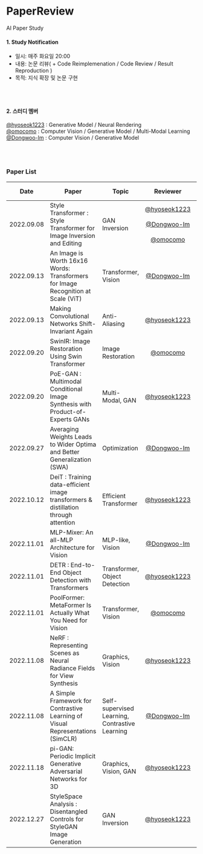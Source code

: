# PaperReview
AI Paper Study

#### 1. Study Notification
- 일시: 매주 화요일 20:00   
- 내용: 논문 리뷰( + Code Reimplemenation / Code Review / Result Reproduction )  
- 목적: 지식 확장 및 논문 구현 

</br></br>
#### 2. 스터디 멤버  
[@hyoseok1223](https://github.com/hyoseok1223) : Generative Model / Neural Rendering 
</br>
[@omocomo](https://github.com/omocomo) : Computer Vision / Generative Model / Multi-Modal Learning
</br>
[@Dongwoo-Im](https://github.com/Dongwoo-Im) : Computer Vision / Generative Model

</br></br>
### Paper List  

Date | Paper | Topic | Reviewer | Review link
:----: | ---- | ---- | :----: | :----:
2022.09.08 | Style Transformer : Style Transformer for Image Inversion and Editing | GAN Inversion | [@hyoseok1223](https://github.com/hyoseok1223) <br><br> [@Dongwoo-Im](https://github.com/Dongwoo-Im) <br><br> [@omocomo](https://github.com/omocomo) | [Link](https://hyoseok-personality.tistory.com/27) <br><br> [Link](https://dongwoo-im.github.io/papers/review/2022-09-07-Style-Transformer-for-Image-Inversion-and-Editing/) <br><br> <br><br>
2022.09.13 | An Image is Worth 16x16 Words: Transformers for Image Recognition at Scale (ViT) | Transformer, Vision | [@Dongwoo-Im](https://github.com/Dongwoo-Im) | [Link](https://dongwoo-im.github.io/papers/review/2022-09-13-An-Image-is-Worth-16x16-Words-Transformers-for-Image-Recognition-at-Scale/)
2022.09.13 | Making Convolutional Networks Shift-Invariant Again | Anti-Aliasing | [@hyoseok1223](https://github.com/hyoseok1223) | [Link](https://hyoseok-personality.tistory.com/entry/Paper-Review-Making-Convolutional-Networks-Shift-Invariant-Again)
2022.09.20 | SwinIR: Image Restoration Using Swin Transformer | Image Restoration | [@omocomo](https://github.com/omocomo) | [Link](https://omocomo.tistory.com/entry/Super-Resolution-SwinIR-SwinFIR)
2022.09.20 | PoE-GAN : Multimodal Conditional Image Synthesis with Product-of-Experts GANs | Multi-Modal, GAN | [@hyoseok1223](https://github.com/hyoseok1223) | [Link](https://hyoseok-personality.tistory.com/entry/Paper-Review-Multimodal-Conditional-Image-Synthesis-with-Product-of-Experts-GANs)
2022.09.27 | Averaging Weights Leads to Wider Optima and Better Generalization (SWA) | Optimization | [@Dongwoo-Im](https://github.com/Dongwoo-Im) | [Link](https://dongwoo-im.github.io/papers/review/2022-09-26-Averaging-Weights-Leads-to-Wider-Optima-and-Better-Generalization/)
2022.10.12 | DeiT : Training data-efficient image transformers & distillation through attention| Efficient Transformer | [@hyoseok1223](https://github.com/hyoseok1223) | [Link](https://hyoseok-personality.tistory.com/entry/Paper-Review-DeiT-Training-data-efficient-image-transformers-distillation-through-attention)
2022.11.01 | MLP-Mixer: An all-MLP Architecture for Vision | MLP-like, Vision | [@Dongwoo-Im](https://github.com/Dongwoo-Im) | [Link](https://dongwoo-im.github.io/papers/review/2022-11-04-MLP-Mixer/)
2022.11.01 | DETR : End-to-End Object Detection with Transformers | Transformer, Object Detection | [@hyoseok1223](https://github.com/hyoseok1223)| [Link](https://hyoseok-personality.tistory.com/entry/Paper-Review-DETR-End-to-End-Object-Detection-with-Transformers)
2022.11.01 | PoolFormer: MetaFormer Is Actually What You Need for Vision | Transformer, Vision | [@omocomo](https://github.com/omocomo)| [Link](https://omocomo.tistory.com/entry/VisionTransformer-MetaFormer-is-Actually-What-You-Need-for-Vision)
2022.11.08 | NeRF : Representing Scenes as Neural Radiance Fields for View Synthesis | Graphics, Vision | [@hyoseok1223](https://github.com/hyoseok1223)| [Link](https://hyoseok-personality.tistory.com/entry/Paper-Review-NeRF-Representing-Scens-as-Neural-Radiance-Field-for-View-Synthesis)
2022.11.08 | A Simple Framework for Contrastive Learning of Visual Representations (SimCLR) | Self-supervised Learning, Contrastive Learning | [@Dongwoo-Im](https://github.com/Dongwoo-Im)| [Link](https://dongwoo-im.github.io/papers/review/2022-11-12-SimCLR/)
2022.11.18 | pi-GAN: Periodic Implicit Generative Adversarial Networks for 3D | Graphics, Vision, GAN | [@hyoseok1223](https://github.com/hyoseok1223)| [Link](https://hyoseok-personality.tistory.com/entry/Paper-Review-pi-GAN-Periodic-Implicit-Generative-Adversarial-Networks-for-3D)
2022.12.27 |StyleSpace Analysis : Disentangled Controls for StyleGAN Image Generation | GAN Inversion | [@hyoseok1223](https://github.com/hyoseok1223)| [Link](https://hyoseok-personality.tistory.com/entry/Paper-Review-StyleSpace-Analysis-Disentangled-Controls-for-StyleGAN-Image-Generation-CVPR21-Oral)

